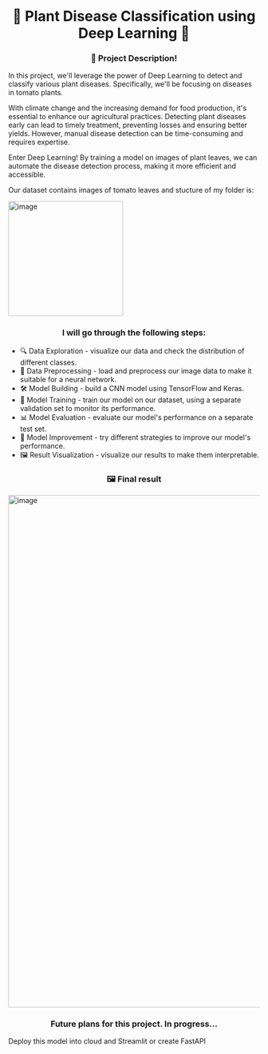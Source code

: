 <center>
<h1>🌱 Plant Disease Classification using Deep Learning 🍅</h1>
</center>

<div align="center">
<h3>🎯 Project Description!</h3>
</div>

In this project, we'll leverage the power of Deep Learning to detect and classify various plant diseases. Specifically, we'll be focusing on diseases in tomato plants.

With climate change and the increasing demand for food production, it's essential to enhance our agricultural practices. Detecting plant diseases early can lead to timely treatment, preventing losses and ensuring better yields. However, manual disease detection can be time-consuming and requires expertise.

Enter Deep Learning! By training a model on images of plant leaves, we can automate the disease detection process, making it more efficient and accessible.

Our dataset contains images of tomato leaves and stucture of my folder is: 

<img width="230" alt="image" src="https://github.com/AnriiGegliuk/Plant_Disease_CNN/assets/120349975/8629ca02-c9c8-43c6-8653-0df2bf5e162a">

<div align="center">
<h3> I will go through the following steps:</h3>
</div>


* 🔍 Data Exploration - visualize our data and check the distribution of different classes.
* 🧹 Data Preprocessing - load and preprocess our image data to make it suitable for a neural network.
* 🛠 Model Building - build a CNN model using TensorFlow and Keras.
* 🎯 Model Training - train our model on our dataset, using a separate validation set to monitor its performance.
* 📊 Model Evaluation - evaluate our model's performance on a separate test set.
* 🔄 Model Improvement - try different strategies to improve our model's performance.
* 🖼️ Result Visualization - visualize our results to make them interpretable.




<div align="center">
<h3> 🖼️ Final result</h3>
</div>

<img width="1025" alt="image" src="https://github.com/AnriiGegliuk/Plant_Disease_CNN/assets/120349975/670b6122-756d-421c-af36-7f90fe9f3733">


<center>
<h3> Future plans for this project. In progress... </h3>
</center>

Deploy this model into cloud and Streamlit or create FastAPI

